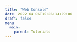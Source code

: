 ```yaml
---
title: "Web Console"
date: 2022-04-06T15:26:14+09:00
draft: false
menu:
  main:
    parent: Tutorials
---
```


